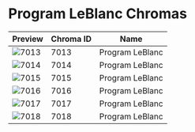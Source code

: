 # Program LeBlanc Chromas



| Preview | Chroma ID | Name |
|---------|-----------|------|
| ![7013](https://raw.communitydragon.org/latest/plugins/rcp-be-lol-game-data/global/default/v1/champion-chroma-images/7/7013.png) | 7013 | Program LeBlanc |
| ![7014](https://raw.communitydragon.org/latest/plugins/rcp-be-lol-game-data/global/default/v1/champion-chroma-images/7/7014.png) | 7014 | Program LeBlanc |
| ![7015](https://raw.communitydragon.org/latest/plugins/rcp-be-lol-game-data/global/default/v1/champion-chroma-images/7/7015.png) | 7015 | Program LeBlanc |
| ![7016](https://raw.communitydragon.org/latest/plugins/rcp-be-lol-game-data/global/default/v1/champion-chroma-images/7/7016.png) | 7016 | Program LeBlanc |
| ![7017](https://raw.communitydragon.org/latest/plugins/rcp-be-lol-game-data/global/default/v1/champion-chroma-images/7/7017.png) | 7017 | Program LeBlanc |
| ![7018](https://raw.communitydragon.org/latest/plugins/rcp-be-lol-game-data/global/default/v1/champion-chroma-images/7/7018.png) | 7018 | Program LeBlanc |